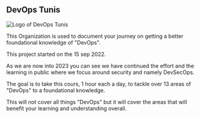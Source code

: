 ## DevOps Tunis

![Logo of DevOps Tunis](https://avatars.githubusercontent.com/u/113564801?s=400&u=07e91170e51ecb9fd0943ed17df02e2b40b0e4f0&v=4)

This Organization is used to document your journey on getting a better foundational knowledge of "DevOps".

This project started on the 15 sep 2022.

As we are now into 2023 you can see we have continued the effort and the learning in public where we focus around security and namely DevSecOps.

The goal is to take this cours, 1 hour each a day, to tackle over 13 areas of "DevOps" to a foundational knowledge.

This will not cover all things "DevOps" but it will cover the areas that will benefit your learning and understanding overall. 
